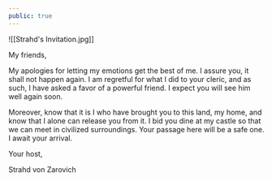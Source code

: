 ```yaml
---
public: true
---
```


![[Strahd's Invitation.jpg]]

My friends,

My apologies for letting my emotions get the best of me. I assure you, it shall not happen again. I am regretful for what I did to your cleric, and as such, I have asked a favor of a powerful friend. I expect you will see him well again soon.

Moreover, know that it is I who have brought you to this land, my home, and know that I alone can release you from it. I bid you dine at my castle so that we can meet in civilized surroundings. Your passage here will be a safe one. I await your arrival.

Your host,

Strahd von Zarovich
